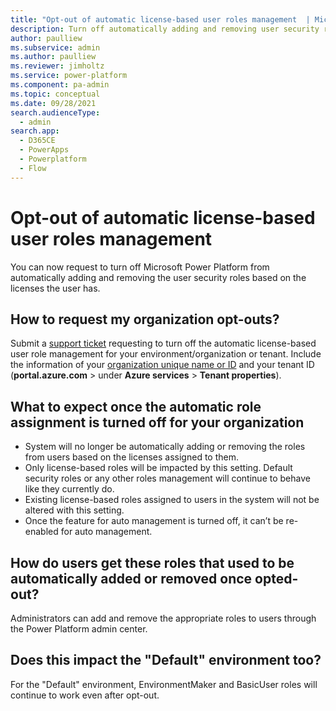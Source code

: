 ```yaml
---
title: "Opt-out of automatic license-based user roles management  | MicrosoftDocs"
description: Turn off automatically adding and removing user security roles based on the licenses the user has. 
author: paulliew
ms.subservice: admin
ms.author: paulliew
ms.reviewer: jimholtz
ms.service: power-platform
ms.component: pa-admin
ms.topic: conceptual
ms.date: 09/28/2021
search.audienceType: 
  - admin
search.app:
  - D365CE
  - PowerApps
  - Powerplatform
  - Flow
---
```

# Opt-out of automatic license-based user roles management 

You can now request to turn off Microsoft Power Platform from automatically adding and removing the user security roles based on the licenses the user has. 

## How to request my organization opt-outs?

Submit a [support ticket](get-help-support.md) requesting to turn off the automatic license-based user role management for your environment/organization or tenant. Include the information of your [organization unique name or ID](determine-org-id-name.md) and your tenant ID (**portal.azure.com** > under **Azure services** > **Tenant properties**).

## What to expect once the automatic role assignment is turned off for your organization

- System will no longer be automatically adding or removing the roles from users based on the licenses assigned to them.
- Only license-based roles will be impacted by this setting. Default security roles or any other roles management will continue to behave like they currently do.
- Existing license-based roles assigned to users in the system will not be altered with this setting. 
- Once the feature for auto management is turned off, it can’t be re-enabled for auto management.

## How do users get these roles that used to be automatically added or removed once opted-out?

Administrators can add and remove the appropriate roles to users through the Power Platform admin center.

## Does this impact the "Default" environment too?
For the "Default" environment, EnvironmentMaker and BasicUser roles will continue to work even after opt-out.

